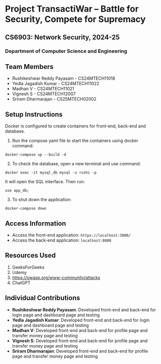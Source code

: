 # Project TransactiWar – Battle for Security, Compete for Supremacy

## CS6903: Network Security, 2024-25
### Department of Computer Science and Engineering

## Team Members
- Rushikeshwar Reddy Payasam - CS24MTECH11018
- Yedla Jagadish Kumar - CS24MTECH11022
- Madhan V - CS24MTECH11021
- Vignesh S - CS24MTECH12007
- Sriram Dharmarajan - CS25MTECH02002

## Setup Instructions

Docker is configured to create containers for front-end, back-end and database.

1. Run the compose yaml file to start the containers using docker command:
```
docker-compose up --build -d
```

2. To check the database, open a new terminal and use command:
```
docker exec -it mysql_db mysql -u rushi -p
```


It will open the SQL interface. Then run:
```
use app_db;
```

3. To shut down the application:
```
docker-compose down
```

## Access Information
- Access the front-end application: `https://localhost:3000/`
- Access the back-end application: `localhost:8080`

## Resources Used
1. GeeksForGeeks
2. Udemy
3. https://owasp.org/www-community/attacks
4. ChatGPT

## Individual Contributions
- **Rushikeshwar Reddy Payasam**: Developed front-end and back-end for login page and dashboard page and testing
- **Yedla Jagadish Kumar**: Developed front-end and back-end for login page and dashboard page and testing
- **Madhan V**: Developed front-end and back-end for profile page and transfer money page and testing
- **Vignesh S**: Developed front-end and back-end for profile page and transfer money page and testing
- **Sriram Dharmarajan**: Developed front-end and back-end for profile page and transfer money page and testing
